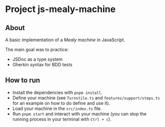 # Project js-mealy-machine

## About

A basic implementation of a _Mealy machine_ in JavaScript.

The main goal was to practice:
- JSDoc as a type system
- Gherkin syntax for BDD tests

## How to run

- Install the dependencies with `pnpm install`.
- Define your machine (see `Turnstile.ts` and `features/support/steps.ts` for an example on how to do define and use it).
- Load your machine in the `src/index.ts` file.
- Run `pnpm start` and interact with your machine (you can stop the running process in your terminal with `Ctrl + c`).
